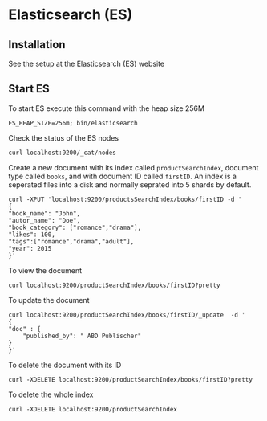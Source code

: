 # Elasticsearch (ES)

## Installation
See the setup at the Elasticsearch (ES) website

## Start ES
To start ES execute this command with the heap size 256M
```
ES_HEAP_SIZE=256m; bin/elasticsearch
```
Check the status of the ES nodes

```
curl localhost:9200/_cat/nodes
```

Create a new document with its index called ```productSearchIndex```, 
document type called ```books```, and with document ID called ```firstID```.
An index is a seperated files into a disk and normally seprated into 5 shards by default.
```
curl -XPUT 'localhost:9200/productsSearchIndex/books/firstID -d '
{
"book_name": "John",
"autor_name": "Doe",
"book_category": ["romance","drama"],
"likes": 100,
"tags":["romance","drama","adult"],
"year": 2015
}'
```
To view the document
```
curl localhost:9200/productSearchIndex/books/firstID?pretty
```
To update the document

```
curl localhost:9200/productSearchIndex/books/firstID/_update  -d '
{
"doc" : {
	"published_by": " ABD Publischer"
}
}'
```
To delete the document with its ID
```
curl -XDELETE localhost:9200/productSearchIndex/books/firstID?pretty
```
To delete the whole index

```
curl -XDELETE localhost:9200/productSearchIndex
```







